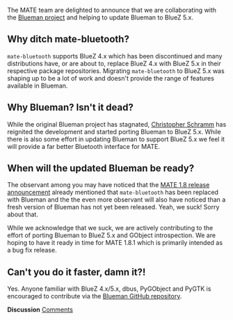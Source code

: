<!-- 
.. link: 
.. description: MATE Desktop collaborates with Blueman project.
.. tags: Blueman,BlueZ,Bluetooth,News
.. date: 2014/03/11 07:45:00
.. title: MATE Desktop singing the BlueZ
.. slug: 2014-03-11-mate-desktop-singing-the-bluez
.. author: Martin Wimpress
-->

The MATE team are delighted to announce that we are collaborating with the
[Blueman project](https://github.com/blueman-project/blueman) and helping to
update Blueman to BlueZ 5.x.

## Why ditch mate-bluetooth?

`mate-bluetooth` supports BlueZ 4.x which has been discontinued and many
distributions have, or are about to, replace BlueZ 4.x with BlueZ 5.x in their
respective package repositories. Migrating `mate-bluetooth` to BlueZ 5.x was
shaping up to be a lot of work and doesn't provide the range of features
available in Blueman.

## Why Blueman? Isn't it dead?

While the original Blueman project has stagnated, [Christopher Schramm](https://github.com/cschramm)
has reignited the development and started porting Blueman to BlueZ 5.x. While
there is also some effort in updating Blueman to support BlueZ 5.x we feel it
will provide a far better Bluetooth interface for MATE.

## When will the updated Blueman be ready?

The observant among you may have noticed that the [MATE 1.8 release announcement](/blog/20140304-mate-1-8-released/)
already mentioned that `mate-bluetooth` has been replaced with Blueman and the 
the even more observant will also have noticed than a fresh version of Blueman
has not yet been released. Yeah, we suck! Sorry about that.

While we acknowledge that we suck, we are actively contributing to the effort of
porting Blueman to BlueZ 5.x and GObject introspection. We are hoping to have it
ready in time for MATE 1.8.1 which is primarily intended as a bug fix
release.

## Can't you do it faster, damn it?!

Yes. Anyone familiar with BlueZ 4.x/5.x, dbus, PyGObject and PyGTK is encouraged
to contribute via the [Blueman GitHub repository](https://github.com/blueman-project/blueman).

<div class="alert alert-success">
<strong>Discussion</strong> <a href="http://forums.mate-desktop.org/viewtopic.php?f=20&t=2953" class="alert-link">Comments</a>
</div>
